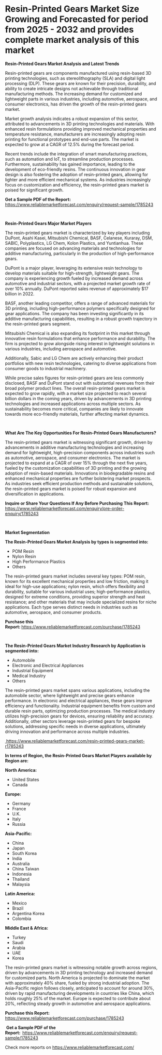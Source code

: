 <p><h1>Resin-Printed Gears Market Size Growing and Forecasted for period from 2025 - 2032 and provides complete market analysis of this market</h1></p><p><strong>Resin-Printed Gears Market Analysis and Latest Trends</strong></p>
<p><p>Resin-printed gears are components manufactured using resin-based 3D printing technologies, such as stereolithography (SLA) and digital light processing (DLP). These gears are known for their precision, durability, and ability to create intricate designs not achievable through traditional manufacturing methods. The increasing demand for customized and lightweight parts in various industries, including automotive, aerospace, and consumer electronics, has driven the growth of the resin-printed gears market.</p><p>Market growth analysis indicates a robust expansion of this sector, attributed to advancements in 3D printing technologies and materials. With enhanced resin formulations providing improved mechanical properties and temperature resistance, manufacturers are increasingly adopting resin printing for functional prototypes and end-use parts. The market is expected to grow at a CAGR of 12.5% during the forecast period.</p><p>Recent trends include the integration of smart manufacturing practices, such as automation and IoT, to streamline production processes. Furthermore, sustainability has gained importance, leading to the development of eco-friendly resins. The continuous innovation in gear design is also fostering the adoption of resin-printed gears, allowing for lighter and more efficient mechanical systems. As industries increasingly focus on customization and efficiency, the resin-printed gears market is poised for significant growth.</p></p>
<p><strong>Get a Sample PDF of the Report:&nbsp;</strong> <a href="https://www.reliablemarketforecast.com/enquiry/request-sample/1785243?utm_campaign=3203&utm_medium=2&utm_source=Github&utm_content=ia&utm_term=25032025&utm_id=resin-printed-gears">https://www.reliablemarketforecast.com/enquiry/request-sample/1785243</a></p>
<p>&nbsp;</p>
<p><strong>Resin-Printed Gears Major Market Players</strong></p>
<p><p>The resin-printed gears market is characterized by key players including DuPont, Asahi Kasei, Mitsubishi Chemical, BASF, Celanese, Kuraray, DSM, SABIC, Polyplastics, LG Chem, Kolon Plastics, and Yuntianhua. These companies are focused on advancing materials and technologies for additive manufacturing, particularly in the production of high-performance gears.</p><p>DuPont is a major player, leveraging its extensive resin technology to develop materials suitable for high-strength, lightweight gears. The company is experiencing growth fueled by increased demand across automotive and industrial sectors, with a projected market growth rate of over 10% annually. DuPont reported sales revenue of approximately $17 billion in 2022.</p><p>BASF, another leading competitor, offers a range of advanced materials for 3D printing, including high-performance polymers specifically designed for gear applications. The company has been investing significantly in its additive manufacturing capabilities, resulting in a robust growth trajectory in the resin-printed gears segment.</p><p>Mitsubishi Chemical is also expanding its footprint in this market through innovative resin formulations that enhance performance and durability. The firm is projected to grow alongside rising interest in lightweight solutions in various industries, including aerospace and automotive.</p><p>Additionally, Sabic and LG Chem are actively enhancing their product portfolios with new resin technologies, catering to diverse applications from consumer goods to industrial machinery.</p><p>While precise sales figures for resin-printed gears are less commonly disclosed, BASF and DuPont stand out with substantial revenues from their broad polymer product lines. The overall resin-printed gears market is expected to grow rapidly, with a market size projected to reach several billion dollars in the coming years, driven by advancements in 3D printing technologies and increased applications across multiple sectors. As sustainability becomes more critical, companies are likely to innovate towards more eco-friendly materials, further affecting market dynamics.</p></p>
<p>&nbsp;</p>
<p><strong>What Are The Key Opportunities For Resin-Printed Gears Manufacturers?</strong></p>
<p><p>The resin-printed gears market is witnessing significant growth, driven by advancements in additive manufacturing technologies and increasing demand for lightweight, high-precision components across industries such as automotive, aerospace, and consumer electronics. The market is projected to expand at a CAGR of over 15% through the next five years, fueled by the customization capabilities of 3D printing and the growing adoption of resin-based materials. Innovations in biodegradable resins and enhanced mechanical properties are further bolstering market prospects. As industries seek efficient production methods and sustainable solutions, the resin-printed gears market is poised for robust expansion and diversification in applications.</p></p>
<p><strong>Inquire or Share Your Questions If Any Before Purchasing This Report:</strong> <a href="https://www.reliablemarketforecast.com/enquiry/pre-order-enquiry/1785243?utm_campaign=3203&utm_medium=2&utm_source=Github&utm_content=ia&utm_term=25032025&utm_id=resin-printed-gears">https://www.reliablemarketforecast.com/enquiry/pre-order-enquiry/1785243</a></p>
<p>&nbsp;</p>
<p><strong>Market Segmentation</strong></p>
<p><strong>The Resin-Printed Gears Market Analysis by types is segmented into:</strong></p>
<p><ul><li>POM Resin</li><li>Nylon Resin</li><li>High Performance Plastics</li><li>Others</li></ul></p>
<p><p>The resin-printed gears market includes several key types: POM resin, known for its excellent mechanical properties and low friction, making it ideal for high-use applications; nylon resin, which offers flexibility and durability, suitable for various industrial uses; high-performance plastics, designed for extreme conditions, providing superior strength and heat resistance; and other materials that may include specialized resins for niche applications. Each type serves distinct needs in industries such as automotive, aerospace, and consumer products.</p></p>
<p><strong>Purchase this Report:&nbsp;</strong><a href="https://www.reliablemarketforecast.com/purchase/1785243?utm_campaign=3203&utm_medium=2&utm_source=Github&utm_content=ia&utm_term=25032025&utm_id=resin-printed-gears">https://www.reliablemarketforecast.com/purchase/1785243</a></p>
<p>&nbsp;</p>
<p><strong>The Resin-Printed Gears Market Industry Research by Application is segmented into:</strong></p>
<p><ul><li>Automobile</li><li>Electronic and Electrical Appliances</li><li>Industrial Equipment</li><li>Medical Industry</li><li>Others</li></ul></p>
<p><p>The resin-printed gears market spans various applications, including the automobile sector, where lightweight and precise gears enhance performance. In electronic and electrical appliances, these gears improve efficiency and functionality. Industrial equipment benefits from custom and durable resin parts, optimizing production processes. The medical industry utilizes high-precision gears for devices, ensuring reliability and accuracy. Additionally, other sectors leverage resin-printed gears for bespoke solutions, addressing specific needs in diverse applications, ultimately driving innovation and performance across multiple industries.</p></p>
<p><a href="https://www.reliablemarketforecast.com/resin-printed-gears-market-r1785243?utm_campaign=3203&utm_medium=2&utm_source=Github&utm_content=ia&utm_term=25032025&utm_id=resin-printed-gears">&nbsp;https://www.reliablemarketforecast.com/resin-printed-gears-market-r1785243</a></p>
<p><strong>In terms of Region, the Resin-Printed Gears Market Players available by Region are:</strong></p>
<p>
    <p> <strong> North America: </strong>
        <ul>
            <li>United States</li>
            <li>Canada</li>
        </ul>
        </p> 
    <p> <strong> Europe: </strong>
        <ul>
            <li>Germany</li>
            <li>France</li>
            <li>U.K.</li>
            <li>Italy</li>
            <li>Russia</li>
        </ul>
        </p> 
    <p> <strong> Asia-Pacific: </strong>
        <ul>
            <li>China</li>
            <li>Japan</li>
            <li>South Korea</li>
            <li>India</li>
            <li>Australia</li>
            <li>China Taiwan</li>
            <li>Indonesia</li>
            <li>Thailand</li>
            <li>Malaysia</li>
        </ul>
        </p> 
    <p> <strong> Latin America: </strong>
        <ul>
            <li>Mexico</li>
            <li>Brazil</li>
            <li>Argentina Korea</li>
            <li>Colombia</li>
        </ul>
        </p> 
    <p> <strong> Middle East & Africa: </strong>
        <ul>
            <li>Turkey</li>
            <li>Saudi</li>
            <li>Arabia</li>
            <li>UAE</li>
            <li>Korea</li>
        </ul>
    </p>
    </p>
<p><p>The resin-printed gears market is witnessing notable growth across regions, driven by advancements in 3D printing technology and increased demand for customized parts. North America is projected to dominate the market with approximately 40% share, fueled by strong industrial adoption. The Asia-Pacific region follows closely, anticipated to account for around 30%, driven by rapid manufacturing developments in countries like China, which holds roughly 25% of the market. Europe is expected to contribute about 20%, reflecting steady growth in automotive and aerospace applications.</p></p>
<p><strong>Purchase this Report: </strong><a href="https://www.reliablemarketforecast.com/purchase/1785243?utm_campaign=3203&utm_medium=2&utm_source=Github&utm_content=ia&utm_term=25032025&utm_id=resin-printed-gears">https://www.reliablemarketforecast.com/purchase/1785243</a></p>
<p>&nbsp;<strong>Get a Sample PDF of the Report:&nbsp;&nbsp;</strong><a href="https://www.reliablemarketforecast.com/enquiry/request-sample/1785243?utm_campaign=3203&utm_medium=2&utm_source=Github&utm_content=ia&utm_term=25032025&utm_id=resin-printed-gears">https://www.reliablemarketforecast.com/enquiry/request-sample/1785243</a></p>
<p><strong></strong></p>
<p>Check more reports on <a href="https://www.reliablemarketforecast.com/?utm_campaign=3203&utm_medium=2&utm_source=Github&utm_content=ia&utm_term=25032025&utm_id=resin-printed-gears">https://www.reliablemarketforecast.com/</a></p>